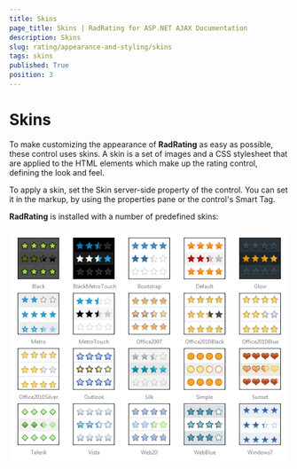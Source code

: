 ```yaml
---
title: Skins
page_title: Skins | RadRating for ASP.NET AJAX Documentation
description: Skins
slug: rating/appearance-and-styling/skins
tags: skins
published: True
position: 3
---
```


# Skins

To make customizing the appearance of **RadRating** as easy as possible, these control uses skins. A skin is a set of images and a CSS stylesheet that are applied to the HTML elements which make up the rating control, defining the look and feel.

To apply a skin, set the Skin server-side property of the control. You can set it in the markup, by using the properties pane or the control's Smart Tag.

**RadRating** is installed with a number of predefined skins:

![radrating-skins](images/radrating-skins.png)

